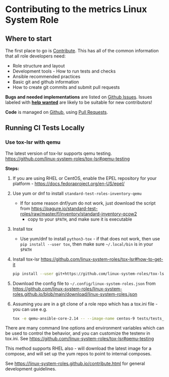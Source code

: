 # Contributing to the metrics Linux System Role

## Where to start

The first place to go is [Contribute](https://linux-system-roles.github.io/contribute.html).
This has all of the common information that all role developers need:

* Role structure and layout
* Development tools - How to run tests and checks
* Ansible recommended practices
* Basic git and github information
* How to create git commits and submit pull requests

**Bugs and needed implementations** are listed on
[Github Issues](https://github.com/linux-system-roles/metrics/issues).
Issues labeled with
[**help wanted**](https://github.com/linux-system-roles/metrics/issues?q=is%3Aissue+is%3Aopen+label%3A%22help+wanted%22)
are likely to be suitable for new contributors!

**Code** is managed on [Github](https://github.com/linux-system-roles/metrics), using
[Pull Requests](https://help.github.com/en/github/collaborating-with-issues-and-pull-requests/about-pull-requests).

## Running CI Tests Locally

### Use tox-lsr with qemu

The latest version of tox-lsr supports qemu testing.
<https://github.com/linux-system-roles/tox-lsr#qemu-testing>

**Steps:**

1. If you are using RHEL or CentOS, enable the EPEL repository for your
   platform - <https://docs.fedoraproject.org/en-US/epel/>

2. Use yum or dnf to install `standard-test-roles-inventory-qemu`
   * If for some reason dnf/yum do not work, just download the script from
     <https://pagure.io/standard-test-roles/raw/master/f/inventory/standard-inventory-qcow2> <!--- wokeignore:rule=master -->
     * copy to your `$PATH`, and make sure it is executable

3. Install tox
   * Use yum/dnf to install `python3-tox` - if that does not work, then use
     `pip install --user tox`, then make sure `~/.local/bin` is in your `$PATH`

4. Install tox-lsr <https://github.com/linux-system-roles/tox-lsr#how-to-get-it>

   ```bash
   pip install --user git+https://github.com/linux-system-roles/tox-lsr@main
   ```

5. Download the config file to `~/.config/linux-system-roles.json` from
   <https://github.com/linux-system-roles/linux-system-roles.github.io/blob/main/download/linux-system-roles.json>

6. Assuming you are in a git clone of a role repo which has a tox.ini file -
   you can use e.g.

   ```bash
   tox -e qemu-ansible-core-2.14 -- --image-name centos-9 tests/tests_default.yml
   ```

There are many command line options and environment variables which can be used
to control the behavior, and you can customize the testenv in tox.ini. See
<https://github.com/linux-system-roles/tox-lsr#qemu-testing>

This method supports RHEL also - will download the latest image for a compose,
and will set up the yum repos to point to internal composes.

See <https://linux-system-roles.github.io/contribute.html> for general
development guidelines.
